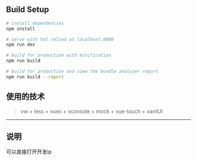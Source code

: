 ## Build Setup

``` bash
# install dependencies
npm install

# serve with hot reload at localhost:8080
npm run dev

# build for production with minification
npm run build

# build for production and view the bundle analyzer report
npm run build --report
```
## 使用的技术

> vw + less + vuex +  vconsole + mock + vue-touch + vantUI
> 
------

## 说明

可以直接打开开发ip